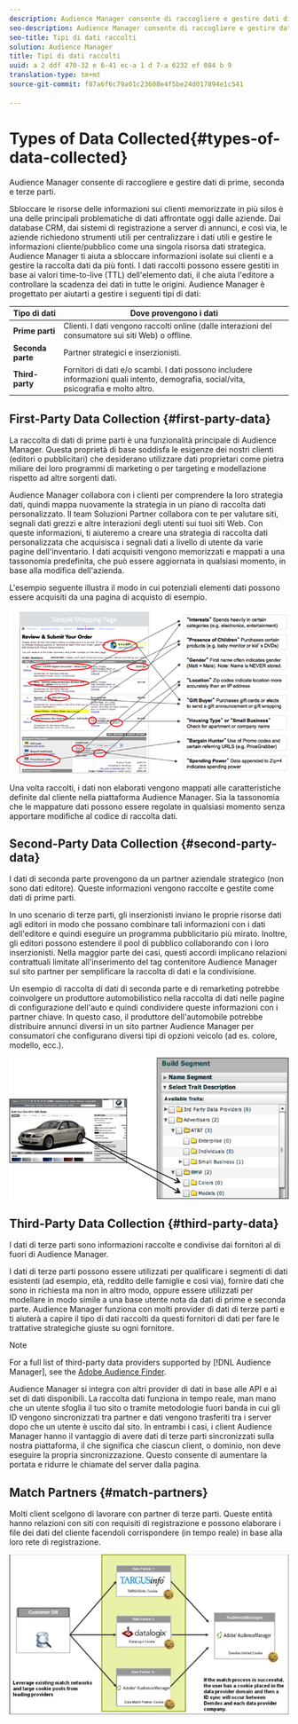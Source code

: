 ```yaml
---
description: Audience Manager consente di raccogliere e gestire dati di prime, seconda e terze parti.
seo-description: Audience Manager consente di raccogliere e gestire dati di prime, seconda e terze parti.
seo-title: Tipi di dati raccolti
solution: Audience Manager
title: Tipi di dati raccolti
uuid: a 2 ddf 470-32 e 6-41 ec-a 1 d 7-a 6232 ef 084 b 9
translation-type: tm+mt
source-git-commit: f87a6f6c79a01c23608e4f5be24d017894e1c541

---
```



# Types of Data Collected{#types-of-data-collected}

Audience Manager consente di raccogliere e gestire dati di prime, seconda e terze parti.

Sbloccare le risorse delle informazioni sui clienti memorizzate in più silos è una delle principali problematiche di dati affrontate oggi dalle aziende. Dai database CRM, dai sistemi di registrazione a server di annunci, e così via, le aziende richiedono strumenti utili per centralizzare i dati utili e gestire le informazioni cliente/pubblico come una singola risorsa dati strategica. Audience Manager ti aiuta a sbloccare informazioni isolate sui clienti e a gestire la raccolta dati da più fonti. I dati raccolti possono essere gestiti in base ai valori time-to-live (TTL) dell'elemento dati, il che aiuta l'editore a controllare la scadenza dei dati in tutte le origini. Audience Manager è progettato per aiutarti a gestire i seguenti tipi di dati:

| Tipo di dati | Dove provengono i dati |
|---|---|
| **Prime parti** | Clienti. I dati vengono raccolti online (dalle interazioni del consumatore sui siti Web) o offline. |
| **Seconda parte** | Partner strategici e inserzionisti. |
| **Third-party** | Fornitori di dati e/o scambi. I dati possono includere informazioni quali intento, demografia, social/vita, psicografia e molto altro. |

## First-Party Data Collection {#first-party-data}

La raccolta di dati di prime parti è una funzionalità principale di Audience Manager. Questa proprietà di base soddisfa le esigenze dei nostri clienti (editori o pubblicitari) che desiderano utilizzare dati proprietari come pietra miliare dei loro programmi di marketing o per targeting e modellazione rispetto ad altre sorgenti dati.

<!-- 

c_1st_party_data.xml

 -->

Audience Manager collabora con i clienti per comprendere la loro strategia dati, quindi mappa nuovamente la strategia in un piano di raccolta dati personalizzato. Il team Soluzioni Partner collabora con te per valutare siti, segnali dati grezzi e altre interazioni degli utenti sui tuoi siti Web. Con queste informazioni, ti aiuteremo a creare una strategia di raccolta dati personalizzata che acquisisca i segnali dati a livello di utente da varie pagine dell'inventario. I dati acquisiti vengono memorizzati e mappati a una tassonomia predefinita, che può essere aggiornata in qualsiasi momento, in base alla modifica dell'azienda.

L'esempio seguente illustra il modo in cui potenziali elementi dati possono essere acquisiti da una pagina di acquisto di esempio.

![](assets/1st_party_800px.png)

Una volta raccolti, i dati non elaborati vengono mappati alle caratteristiche definite dal cliente nella piattaforma Audience Manager. Sia la tassonomia che le mappature dati possono essere regolate in qualsiasi momento senza apportare modifiche al codice di raccolta dati.

## Second-Party Data Collection {#second-party-data}

I dati di seconda parte provengono da un partner aziendale strategico (non sono dati editore). Queste informazioni vengono raccolte e gestite come dati di prime parti.

<!-- 

c_2nd_party_data.xml

 -->

In uno scenario di terze parti, gli inserzionisti inviano le proprie risorse dati agli editori in modo che possano combinare tali informazioni con i dati dell'editore e quindi eseguire un programma pubblicitario più mirato. Inoltre, gli editori possono estendere il pool di pubblico collaborando con i loro inserzionisti. Nella maggior parte dei casi, questi accordi implicano relazioni contrattuali limitate all'inserimento del tag contenitore Audience Manager sul sito partner per semplificare la raccolta di dati e la condivisione.

Un esempio di raccolta di dati di seconda parte e di remarketing potrebbe coinvolgere un produttore automobilistico nella raccolta di dati nelle pagine di configurazione dell'auto e quindi condividere queste informazioni con i partner chiave. In questo caso, il produttore dell'automobile potrebbe distribuire annunci diversi in un sito partner Audience Manager per consumatori che configurano diversi tipi di opzioni veicolo (ad es. colore, modello, ecc.).

![](assets/2nd_party_700px.png)

## Third-Party Data Collection {#third-party-data}

I dati di terze parti sono informazioni raccolte e condivise dai fornitori al di fuori di Audience Manager.

<!-- 

c_3rd_party_data.xml

 -->

I dati di terze parti possono essere utilizzati per qualificare i segmenti di dati esistenti (ad esempio, età, reddito delle famiglie e così via), fornire dati che sono in richiesta ma non in altro modo, oppure essere utilizzati per modellare in modo simile a una base utente nota da dati di prime e seconda parte. Audience Manager funziona con molti provider di dati di terze parti e ti aiuterà a capire il tipo di dati raccolti da questi fornitori di dati per fare le trattative strategiche giuste su ogni fornitore.

>[!NOTE]
>
>For a full list of third-party data providers supported by [!DNL Audience Manager], see the [Adobe Audience Finder](https://www.adobe-audience-finder.com/).

Audience Manager si integra con altri provider di dati in base alle API e ai set di dati disponibili. La raccolta dati funziona in tempo reale, man mano che un utente sfoglia il tuo sito o tramite metodologie fuori banda in cui gli ID vengono sincronizzati tra partner e dati vengono trasferiti tra i server dopo che un utente è uscito dal sito. In entrambi i casi, i client Audience Manager hanno il vantaggio di avere dati di terze parti sincronizzati sulla nostra piattaforma, il che significa che ciascun client, o dominio, non deve eseguire la propria sincronizzazione. Questo consente di aumentare la portata e ridurre le chiamate del server dalla pagina.

## Match Partners {#match-partners}

Molti client scelgono di lavorare con partner di terze parti. Queste entità hanno relazioni con siti con requisiti di registrazione e possono elaborare i file dei dati del cliente facendoli corrispondere (in tempo reale) in base alla loro rete di registrazione.

![](assets/data_provider_match_700px.png)

